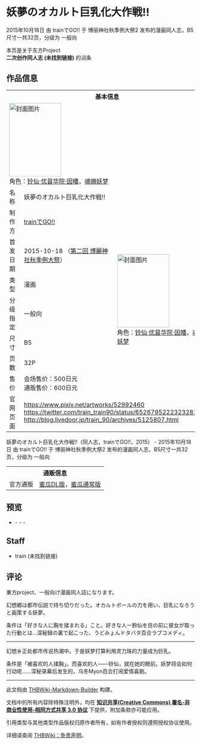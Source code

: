 # 妖夢のオカルト巨乳化大作戦!!

<!-- source html: G:\repos\THBWiki-Markdown-Builder\THBWikiMarkdown\Temp\main\1\1b\ns0%3A%E5%A6%96%E5%A4%A2%E3%81%AE%E3%82%AA%E3%82%AB%E3%83%AB%E3%83%88%E5%B7%A8%E4%B9%B3%E5%8C%96%E5%A4%A7%E4%BD%9C%E6%88%A6%21%21.html -->

2015年10月18日 由 trainでGO!! 于 博丽神社秋季例大祭2 发布的漫画同人志，B5尺寸一共32页，分级为 一般向

本页是关于东方Project  
 **二次创作同人志 (未找到链接)** 的词条
## 作品信息

<table><tbody><tr><th colspan="3">基本信息</th></tr><tr><td class="cover-artwork-mobile" colspan="2"><a href="./文件-妖夢のオカルト巨乳化大作戦!!封面.jpg.md" class="image" title="封面图片"><img alt="封面图片" src="https://upload.thwiki.cc/thumb/3/34/%E5%A6%96%E5%A4%A2%E3%81%AE%E3%82%AA%E3%82%AB%E3%83%AB%E3%83%88%E5%B7%A8%E4%B9%B3%E5%8C%96%E5%A4%A7%E4%BD%9C%E6%88%A6%21%21%E5%B0%81%E9%9D%A2.jpg/139px-%E5%A6%96%E5%A4%A2%E3%81%AE%E3%82%AA%E3%82%AB%E3%83%AB%E3%83%88%E5%B7%A8%E4%B9%B3%E5%8C%96%E5%A4%A7%E4%BD%9C%E6%88%A6%21%21%E5%B0%81%E9%9D%A2.jpg" decoding="async" loading="lazy" width="139" height="196" srcset="https://upload.thwiki.cc/thumb/3/34/%E5%A6%96%E5%A4%A2%E3%81%AE%E3%82%AA%E3%82%AB%E3%83%AB%E3%83%88%E5%B7%A8%E4%B9%B3%E5%8C%96%E5%A4%A7%E4%BD%9C%E6%88%A6%21%21%E5%B0%81%E9%9D%A2.jpg/208px-%E5%A6%96%E5%A4%A2%E3%81%AE%E3%82%AA%E3%82%AB%E3%83%AB%E3%83%88%E5%B7%A8%E4%B9%B3%E5%8C%96%E5%A4%A7%E4%BD%9C%E6%88%A6%21%21%E5%B0%81%E9%9D%A2.jpg 1.5x, https://upload.thwiki.cc/thumb/3/34/%E5%A6%96%E5%A4%A2%E3%81%AE%E3%82%AA%E3%82%AB%E3%83%AB%E3%83%88%E5%B7%A8%E4%B9%B3%E5%8C%96%E5%A4%A7%E4%BD%9C%E6%88%A6%21%21%E5%B0%81%E9%9D%A2.jpg/277px-%E5%A6%96%E5%A4%A2%E3%81%AE%E3%82%AA%E3%82%AB%E3%83%AB%E3%83%88%E5%B7%A8%E4%B9%B3%E5%8C%96%E5%A4%A7%E4%BD%9C%E6%88%A6%21%21%E5%B0%81%E9%9D%A2.jpg 2x" data-file-width="708" data-file-height="1000"></a><div class="cover-char">角色：<a href="./铃仙·优昙华院·因幡.md" title="铃仙·优昙华院·因幡">铃仙·优昙华院·因幡</a>，<a href="./魂魄妖梦.md" title="魂魄妖梦">魂魄妖梦</a></div></td>
</tr><tr><td class="label">名称</td><td colspan="2"> 妖夢のオカルト巨乳化大作戦!! </td></tr><tr><td class="label">制作方</td><td><a href="./trainでGO!!.md" title="trainでGO!!">trainでGO!!</a></td><td class="cover-artwork" rowspan="7" style="min-width:196px;"><a href="./文件-妖夢のオカルト巨乳化大作戦!!封面.jpg.md" class="image" title="封面图片"><img alt="封面图片" src="https://upload.thwiki.cc/thumb/3/34/%E5%A6%96%E5%A4%A2%E3%81%AE%E3%82%AA%E3%82%AB%E3%83%AB%E3%83%88%E5%B7%A8%E4%B9%B3%E5%8C%96%E5%A4%A7%E4%BD%9C%E6%88%A6%21%21%E5%B0%81%E9%9D%A2.jpg/139px-%E5%A6%96%E5%A4%A2%E3%81%AE%E3%82%AA%E3%82%AB%E3%83%AB%E3%83%88%E5%B7%A8%E4%B9%B3%E5%8C%96%E5%A4%A7%E4%BD%9C%E6%88%A6%21%21%E5%B0%81%E9%9D%A2.jpg" decoding="async" loading="lazy" width="139" height="196" srcset="https://upload.thwiki.cc/thumb/3/34/%E5%A6%96%E5%A4%A2%E3%81%AE%E3%82%AA%E3%82%AB%E3%83%AB%E3%83%88%E5%B7%A8%E4%B9%B3%E5%8C%96%E5%A4%A7%E4%BD%9C%E6%88%A6%21%21%E5%B0%81%E9%9D%A2.jpg/208px-%E5%A6%96%E5%A4%A2%E3%81%AE%E3%82%AA%E3%82%AB%E3%83%AB%E3%83%88%E5%B7%A8%E4%B9%B3%E5%8C%96%E5%A4%A7%E4%BD%9C%E6%88%A6%21%21%E5%B0%81%E9%9D%A2.jpg 1.5x, https://upload.thwiki.cc/thumb/3/34/%E5%A6%96%E5%A4%A2%E3%81%AE%E3%82%AA%E3%82%AB%E3%83%AB%E3%83%88%E5%B7%A8%E4%B9%B3%E5%8C%96%E5%A4%A7%E4%BD%9C%E6%88%A6%21%21%E5%B0%81%E9%9D%A2.jpg/277px-%E5%A6%96%E5%A4%A2%E3%81%AE%E3%82%AA%E3%82%AB%E3%83%AB%E3%83%88%E5%B7%A8%E4%B9%B3%E5%8C%96%E5%A4%A7%E4%BD%9C%E6%88%A6%21%21%E5%B0%81%E9%9D%A2.jpg 2x" data-file-width="708" data-file-height="1000"></a><div class="cover-char">角色：<a href="./铃仙·优昙华院·因幡.md" title="铃仙·优昙华院·因幡">铃仙·优昙华院·因幡</a>，<a href="./魂魄妖梦.md" title="魂魄妖梦">魂魄妖梦</a></div></td>
</tr><tr><td class="label">首发日期</td><td>2015-10-18&#160;（<a href="/展会作品列表?e=%E5%8D%9A%E4%B8%BD%E7%A5%9E%E7%A4%BE%E7%A7%8B%E5%AD%A3%E4%BE%8B%E5%A4%A7%E7%A5%AD%232">第二回 博麗神社秋季例大祭</a>）</td></tr><tr><td class="label">类型</td><td>漫画</td></tr><tr><td class="label">分级指定</td><td>一般向</td></tr><tr><td class="label">尺寸</td><td>B5</td></tr><tr><td class="label">页数</td><td>32P</td></tr><tr><td class="label">售价</td><td>会场售价：500日元<br>通贩售价：600日元</td></tr>
<tr><td class="label">官网页面</td><td colspan="2"><a rel="nofollow" class="external free" href="https://www.pixiv.net/artworks/52992460">https://www.pixiv.net/artworks/52992460</a><br><a rel="nofollow" class="external free" href="https://twitter.com/train_train90/status/652679522232328192">https://twitter.com/train_train90/status/652679522232328192</a><br><a rel="nofollow" class="external free" href="http://blog.livedoor.jp/train_90/archives/5125807.html">http://blog.livedoor.jp/train_90/archives/5125807.html</a></td></tr></tbody></table>

妖夢のオカルト巨乳化大作戦!!（同人志，trainでGO!!，2015） - 2015年10月18日 由 trainでGO!! 于 博丽神社秋季例大祭2 发布的漫画同人志，B5尺寸一共32页，分级为 一般向

<table><tbody><tr><th colspan="3">通贩信息</th></tr><tr><td class="label">官方通贩</td><td colspan="2"><a rel="nofollow" class="external text" href="https://www.melonbooks.co.jp/detail/detail.php?product_id=253235">蜜瓜DL版</a>，<a rel="nofollow" class="external text" href="https://www.melonbooks.co.jp/detail/detail.php?product_id=141609">蜜瓜通常版</a></td></tr></tbody></table>


## 预览
- [](./文件-妖夢のオカルト巨乳化大作戦!!预览图1.jpg.md)- [](./文件-妖夢のオカルト巨乳化大作戦!!预览图2.jpg.md)- [](./文件-妖夢のオカルト巨乳化大作戦!!预览图3.jpg.md)- [](./文件-妖夢のオカルト巨乳化大作戦!!预览图4.jpg.md)

## Staff
- train (未找到链接)

## 评论

  
東方project、一般向け漫画同人誌になります。  

幻想郷は都市伝説で持ち切りだった。オカルトボールの力を用い、巨乳になろうと画策する妖夢。  

条件は「好きな人に胸を揉まれる」こと。好きな人ー鈴仙を目の前に彼女が取った行動とは…深秘録の裏で起こった、うどみょんドタバタ百合ラブコメディ。  

  

___

  
幻想乡正处都市传说热潮中。于是妖梦打算利用灵力珠的力量成为巨乳。  

条件是「被喜欢的人揉胸」。而喜欢的人——铃仙，就在她的眼前。妖梦将会如何行动呢……深秘录幕后发生的，乌冬Myon百合打闹爱情喜剧。
  







---

此文档由 [THBWiki-Markdown-Builder](https://github.com/Delsin-Yu/THBWiki-Markdown-Builder) 构建。

文档中的所有内容除特殊注明外，均在 [**知识共享(Creative Commons) 署名-非商业性使用-相同方式共享 3.0 协议**](https://creativecommons.org/licenses/by-sa/3.0/deed.zh-hans) 下提供，附加条款亦可能应用。

引用类型与其他类型作品版权归原作者所有，如有作者授权则遵照授权协议使用。

详细请查阅 [THBWiki：免责声明](https://thbwiki.cc/THBWiki:%E5%85%8D%E8%B4%A3%E5%A3%B0%E6%98%8E)。

